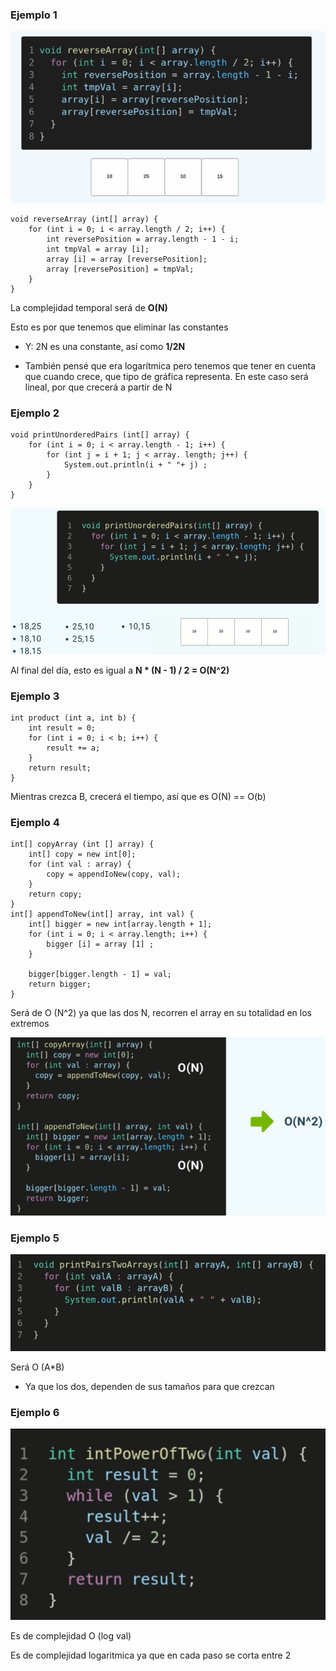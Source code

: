 ### Ejemplo 1

![](/images/complejidad-algoritmica/ejercicios/Captura%20de%20pantalla%202024-02-20%20150039.png)


```
void reverseArray (int[] array) {
    for (int i = 0; i < array.length / 2; i++) {
        int reversePosition = array.length - 1 - i;
        int tmpVal = array [i];
        array [i] = array [reversePosition];
        array [reversePosition] = tmpVal;
    }
}
```


La complejidad temporal será de **O(N)**

Esto es por que tenemos que eliminar las constantes
+ Y: 2N es una constante, así como **1/2N**

+ También pensé que era logarítmica pero tenemos que tener en cuenta que cuando crece, que tipo de gráfica representa. En este caso será lineal, por que crecerá a partir de N



### Ejemplo 2

```
void printUnorderedPairs (int[] array) {
    for (int i = 0; i < array.length - 1; i++) {
        for (int j = i + 1; j < array. length; j++) {
            System.out.println(i + " "+ j) ;
        }
    }
}

```

![](/images/complejidad-algoritmica/ejercicios/Captura%20de%20pantalla%202024-02-20%20152329.png)


Al final del día, esto es igual a **N * (N - 1) / 2 = O(N^2)**



### Ejemplo 3

```
int product (int a, int b) {
    int result = 0;
    for (int i = 0; i < b; i++) {
        result += a;
    }
    return result;
}

```

Mientras crezca B, crecerá el tiempo, así que es O(N)  == O(b)



### Ejemplo 4

```
int[] copyArray (int [] array) {
    int[] copy = new int[0];
    for (int val : array) {
        copy = appendIoNew(copy, val);
    }
    return copy;
}
int[] appendToNew(int[] array, int val) {
    int[] bigger = new int[array.length + 1];
    for (int i = 0; i < array.length; i++) {
        bigger [i] = array [1] ;
    }

    bigger[bigger.length - 1] = val;
    return bigger;
}
```

Será de O (N^2) ya que las dos N, recorren el array en su totalidad en los extremos


![](/images/complejidad-algoritmica/ejercicios/Captura%20de%20pantalla%202024-02-20%20160540.png)


### Ejemplo 5

![](/images/complejidad-algoritmica/ejercicios/Captura%20de%20pantalla%202024-02-20%20160702.png)

Será O (A*B)

+ Ya que los dos, dependen de sus tamaños para que crezcan


### Ejemplo 6

![](/images/complejidad-algoritmica/ejercicios/Captura%20de%20pantalla%202024-02-20%20160922.png)


Es de complejidad O (log val)

Es de complejidad logaritmica ya que en cada paso se corta entre 2 